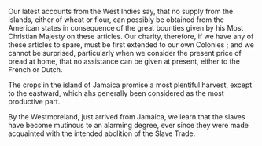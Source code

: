 Our latest accounts from the West Indies say, that no supply from the islands, either of wheat or flour, can possibly be obtained from the American states in consequence of the great bounties given by his Most Christian Majesty on these articles. Our charity, therefore, if we have any of these articles to spare, must be first extended to our own Colonies ; and we cannot be surprised, particularly when we consider the present price of bread at home, that no assistance can be given at present, either to the French or Dutch.The crops in the island of Jamaica promise a most plentiful harvest, except to the eastward, which ahs generally been considered as the most productive part.By the Westmoreland, just arrived from Jamaica, we learn that the slaves have become mutinous to an alarming degree, ever since they were made acquainted with the intended abolition of the Slave Trade.